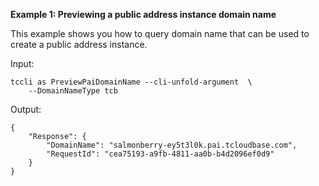 **Example 1: Previewing a public address instance domain name**

This example shows you how to query domain name that can be used to create a public address instance.

Input: 

```
tccli as PreviewPaiDomainName --cli-unfold-argument  \
    --DomainNameType tcb
```

Output: 
```
{
    "Response": {
        "DomainName": "salmonberry-ey5t3l0k.pai.tcloudbase.com",
        "RequestId": "cea75193-a9fb-4811-aa0b-b4d2096ef0d9"
    }
}
```

